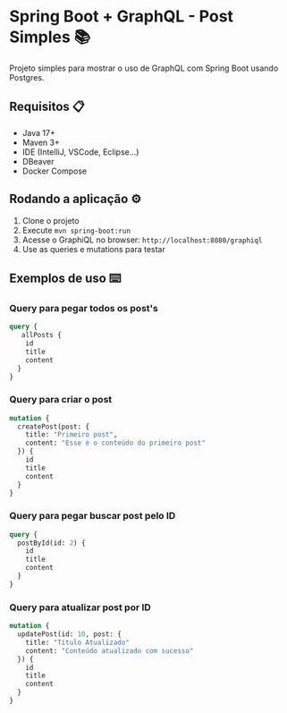 # Spring Boot + GraphQL - Post Simples 📚

Projeto simples para mostrar o uso de GraphQL com Spring Boot usando Postgres.

## Requisitos 📋

- Java 17+
- Maven 3+
- IDE (IntelliJ, VSCode, Eclipse...)
- DBeaver
- Docker Compose

## Rodando a aplicação ⚙️

1. Clone o projeto
2. Execute `mvn spring-boot:run`
3. Acesse o GraphiQL no browser: `http://localhost:8080/graphiql`
4. Use as queries e mutations para testar

## Exemplos de uso ⌨️

### Query para pegar todos os post's
   
```graphql
query {
   allPosts {
    id
    title
    content
  }
}
```

### Query para criar o post
```graphql
mutation {
  createPost(post: {
    title: "Primeiro post",
    content: "Esse é o conteúdo do primeiro post"
  }) {
    id
    title
    content
  }
}
```
   
### Query para pegar buscar post pelo ID
```graphql
query {
  postById(id: 2) {
    id
    title
    content
  }
}
```
   
### Query para atualizar post por ID
```graphql
mutation {
  updatePost(id: 10, post: {
    title: "Título Atualizado"
    content: "Conteúdo atualizado com sucesso"
  }) {
    id
    title
    content
  }
}
```

